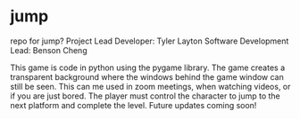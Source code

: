 # jump
repo for jump?
Project Lead Developer: Tyler Layton
Software Development Lead: Benson Cheng

This game is code in python using the pygame library. The game creates a transparent background where the windows behind the game window can still be seen. 
This can me used in zoom meetings, when watching videos, or if you are just bored. The player must control the character to jump to the next platform 
and complete the level. Future updates coming soon!
